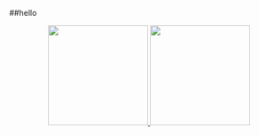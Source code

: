##hello
<!--
**SleepyLain/SleepyLain** is a ✨ _special_ ✨ repository because its `README.md` (this file) appears on your GitHub profile.

Here are some ideas to get you started:

- 🔭 I’m currently working on ...
- 🌱 I’m currently learning ...
- 👯 I’m looking to collaborate on ...
- 🤔 I’m looking for help with ...
- 💬 Ask me about ...
- 📫 How to reach me: ...
- 😄 Pronouns: ...
- ⚡ Fun fact: ...
-->
  
<div align="center">
  <a href="github.com/SleepyLain/">
  <img height="180em" src="https://github-readme-stats.vercel.app/api?username=SleepyLain&show_icons=true&theme=dracula&include_all_commits=true&count_private=true"/>
  <img height="180em" src="https://github-readme-stats.vercel.app/api/top-langs/?username=SleepyLain&layout=compact&langs_count=7&theme=dracula"/>
</div>
